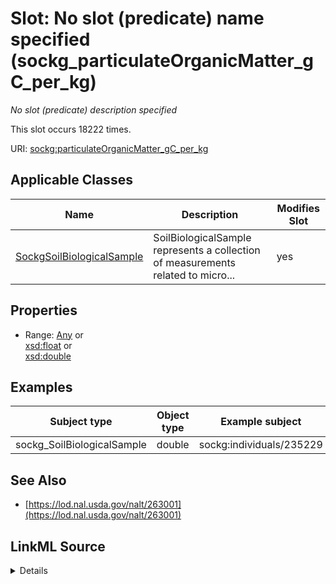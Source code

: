

# Slot: No slot (predicate) name specified (sockg_particulateOrganicMatter_gC_per_kg)


_No slot (predicate) description specified_






This slot occurs 18222 times.


URI: [sockg:particulateOrganicMatter_gC_per_kg](https://idir.uta.edu/sockg-ontology/docs/particulateOrganicMatter_gC_per_kg)



<!-- no inheritance hierarchy -->





## Applicable Classes

| Name | Description | Modifies Slot |
| --- | --- | --- |
| [SockgSoilBiologicalSample](../classes/SockgSoilBiologicalSample.md) | SoilBiologicalSample represents a collection of measurements related to micro... |  yes  |







## Properties

* Range: [Any](../classes/Any.md)&nbsp;or&nbsp;<br />[xsd:float](http://www.w3.org/2001/XMLSchema#float)&nbsp;or&nbsp;<br />[xsd:double](http://www.w3.org/2001/XMLSchema#double)






## Examples

| Subject type | Object type | Example subject | Example object | Occurrences |
| --- | --- | --- | --- | --- |
| sockg_SoilBiologicalSample | double | sockg:individuals/235229 | 3.966132 | 18222 |


## See Also

* [https://lod.nal.usda.gov/nalt/263001](https://lod.nal.usda.gov/nalt/263001)



## LinkML Source

<details>

```yaml
name: sockg_particulateOrganicMatter_gC_per_kg
annotations:
  count:
    tag: count
    value: 18222
description: No slot (predicate) description specified
title: No slot (predicate) name specified
examples:
- object:
    example_object: '3.966132'
    example_object_type: double
    example_predicate: sockg:particulateOrganicMatter_gC_per_kg
    example_subject: sockg:individuals/235229
    example_subject_type: sockg_SoilBiologicalSample
from_schema: soc-kg
see_also:
- https://lod.nal.usda.gov/nalt/263001
rank: 1000
domain: sockg_SoilBiologicalSample
slot_uri: sockg:particulateOrganicMatter_gC_per_kg
alias: sockg_particulateOrganicMatter_gC_per_kg
domain_of:
- sockg_SoilBiologicalSample
range: Any
any_of:
- range: float
- range: double

```
</details>